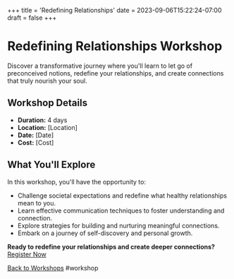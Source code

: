 +++
title = 'Redefining Relationships'
date = 2023-09-06T15:22:24-07:00
draft = false
+++
# Redefining Relationships Workshop

Discover a transformative journey where you'll learn to let go of preconceived notions, redefine your relationships, and create connections that truly nourish your soul.

## Workshop Details

- **Duration:** 4 days
- **Location:** [Location]
- **Date:** [Date]
- **Cost:** [Cost]

## What You'll Explore

In this workshop, you'll have the opportunity to:

- Challenge societal expectations and redefine what healthy relationships mean to you.
- Learn effective communication techniques to foster understanding and connection.
- Explore strategies for building and nurturing meaningful connections.
- Embark on a journey of self-discovery and personal growth.

**Ready to redefine your relationships and create deeper connections?** [Register Now](#)

[Back to Workshops](#)
#workshop

